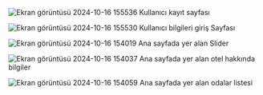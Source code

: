 ![Ekran görüntüsü 2024-10-16 155536](https://github.com/user-attachments/assets/5be37711-97da-4591-a4ae-4c2e19cbed35)
Kullanıcı kayıt sayfası

![Ekran görüntüsü 2024-10-16 155530](https://github.com/user-attachments/assets/4f50dfad-04ee-4f0b-89af-46cbd80b5140)
Kullanıcı bilgileri giriş Sayfası

![Ekran görüntüsü 2024-10-16 154019](https://github.com/user-attachments/assets/2880720b-c8df-465b-ab1a-934c4442ce19)
Ana sayfada yer alan Slider

![Ekran görüntüsü 2024-10-16 154037](https://github.com/user-attachments/assets/d8d9668e-e2ad-4192-867d-401f47e9e20a)
Ana sayfada yer alan otel hakkında bilgiler

![Ekran görüntüsü 2024-10-16 154059](https://github.com/user-attachments/assets/d1a157e2-717f-4ac5-8242-89d92ee229b9)
Ana sayfada yer alan odalar listesi




